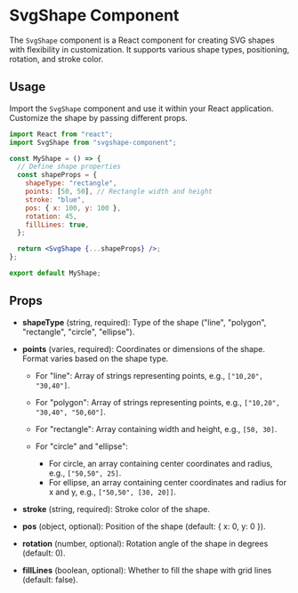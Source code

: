 # SvgShape Component

The `SvgShape` component is a React component for creating SVG shapes with flexibility in customization. It supports various shape types, positioning, rotation, and stroke color.

## Usage

Import the `SvgShape` component and use it within your React application. Customize the shape by passing different props.

```jsx
import React from "react";
import SvgShape from "svgshape-component";

const MyShape = () => {
  // Define shape properties
  const shapeProps = {
    shapeType: "rectangle",
    points: [50, 50], // Rectangle width and height
    stroke: "blue",
    pos: { x: 100, y: 100 },
    rotation: 45,
    fillLines: true,
  };

  return <SvgShape {...shapeProps} />;
};

export default MyShape;
```

## Props

- **shapeType** (string, required): Type of the shape ("line", "polygon", "rectangle", "circle", "ellipse").

- **points** (varies, required): Coordinates or dimensions of the shape. Format varies based on the shape type.
    - For "line": Array of strings representing points, e.g., `["10,20", "30,40"]`.

    - For "polygon": Array of strings representing points, e.g., `["10,20", "30,40", "50,60"]`.

    - For "rectangle": Array containing width and height, e.g., `[50, 30]`.

    - For "circle" and "ellipse":
        - For circle, an array containing center coordinates and radius, e.g., `["50,50", 25]`.
        - For ellipse, an array containing center coordinates and radius for x and y, e.g., `["50,50", [30, 20]]`.

- **stroke** (string, required): Stroke color of the shape.

- **pos** (object, optional): Position of the shape (default: { x: 0, y: 0 }).

- **rotation** (number, optional): Rotation angle of the shape in degrees (default: 0).

- **fillLines** (boolean, optional): Whether to fill the shape with grid lines (default: false).
